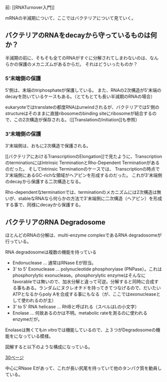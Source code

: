 前: [[RNATurnover入門]]

mRNAの半減期について、ここではバクテリアについて見ていく。

## バクテリアのRNAをdecayから守っているものは何か？

半減期の前に、そもそも全てのRNAがすぐに分解されてしまわないのは、なんらかの保護のメカニズムがあるからだ。
それはどういったものか？

### 5'末端側の保護

5'側は、末端のtriphosphateが保護している。
また、RNAの2次構造が5'末端のdecayを防いているケースもある。（とてもとても長い半減期のRNAの場合）

eukaryoteではtranslateの都度RNAはunwindされるが、バクテリアでは5'側のstructureはそのままに直接ribosomeのbinding siteにribosomeが結合するので、この2次構造が保存される。（[[TranslationのInitiation]]も参照）

### 3'末端側の保護

3'末端側は、おもに2次構造で保護される。

[[バクテリアにおけるTranscriptionのElongation]]で見たように、TranscriptionのterminationにはIntrinsic TerminationとRho-Dependent Terminationがあるのだった。
そしてIntrinsic Terminationのケースでは、
Transcriptionの時点で3'末端側にあるGC-richな領域がヘアピンを形成するのだった。
これが3'末端側のdecayから保護する二次構造となる。

Rho-dependentなterminationでは、terminationのメカニズムには2次構造は無いが、stableなRNAなら何らかの方法で3'末端側に二次構造（ヘアピン）を形成する事で、同様にdecayから保護する。

## バクテリアのRNA Degradosome

ほとんどのRNAの分解は、multi-enzyme complexであるRNA degradosomeが行っている。

RNA degradosomeは複数の機能を持っている

- Endonuclease ... 通常はRNase Eが担当。
- 3' to 5' Exonuclease ... polynucleotide phosphorylase (PNPase）。これはphosphorylytic exonuclease。phosphorylytic enzymeはそんなにfavorableでは無いので、加水分解と違って可逆。分解すると同時に合成する事もある。ランダムにヌクレオチドを持ってきてつなげるので、だいたいATPとなるからpoly Aを合成する事にもなる（が、ここではexonucleaseとして使われるのが主）
- 3' to 5' RNA helicase ... RhlBと呼ばれる（スペルはLの小文字）
- Enolase ... 何故あるのかは不明。metabolic rateを測るのに使われるenzymeだが。

Enolaseは無くてもin vitroでは機能しているので、上３つがDegradosomeの機能をになっている模様。

図解すると以下のような構成になっている。

[30ページ](https://karino2.github.io/ImageGallery/MolecularBiology728x3.html#lg=1&slide=29)

中心にRNase Eがあって、これが長い尻尾を持っていて他のタンパク質を動員している。

